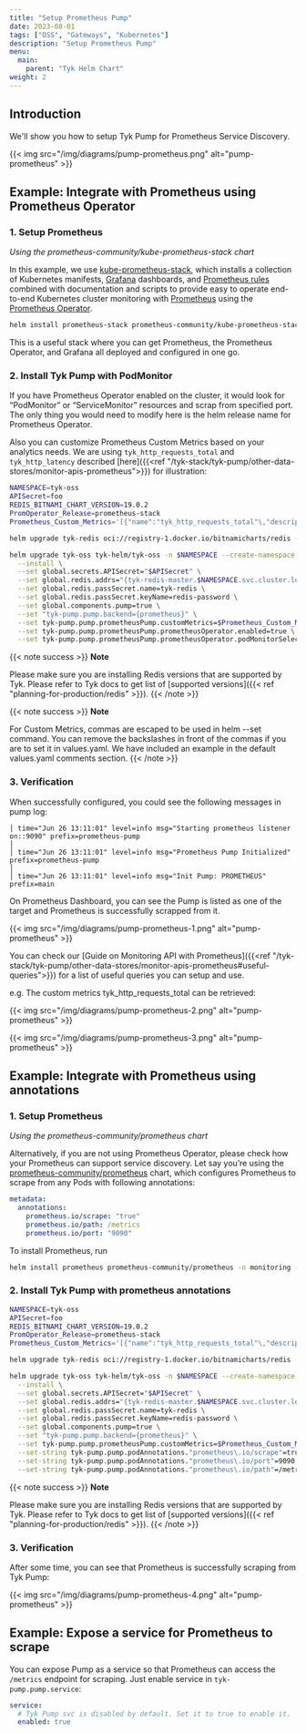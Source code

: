```yaml
---
title: "Setup Prometheus Pump"
date: 2023-08-01
tags: ["OSS", "Gateways", "Kubernetes"]
description: "Setup Prometheus Pump"
menu:
  main:
    parent: "Tyk Helm Chart"
weight: 2
---
```


## Introduction

We'll show you how to setup Tyk Pump for Prometheus Service Discovery.

{{< img src="/img/diagrams/pump-prometheus.png" alt="pump-prometheus" >}}

## Example: Integrate with Prometheus using Prometheus Operator

### 1. Setup Prometheus

_Using the prometheus-community/kube-prometheus-stack chart_

In this example, we use [kube-prometheus-stack](https://github.com/prometheus-community/helm-charts/tree/main/charts/kube-prometheus-stack), which installs a collection of Kubernetes manifests, [Grafana](http://grafana.com/) dashboards, and [Prometheus rules](https://prometheus.io/docs/prometheus/latest/configuration/recording_rules/) combined with documentation and scripts to provide easy to operate end-to-end Kubernetes cluster monitoring with [Prometheus](https://prometheus.io/) using the [Prometheus Operator](https://github.com/prometheus-operator/prometheus-operator).

```bash
helm install prometheus-stack prometheus-community/kube-prometheus-stack -n monitoring --create-namespace
```

This is a useful stack where you can get Prometheus, the Prometheus Operator, and Grafana all deployed and configured in one go.

### 2. Install Tyk Pump with PodMonitor

If you have Prometheus Operator enabled on the cluster, it would look for “PodMonitor” or “ServiceMonitor” resources and scrap from specified port. The only thing you would need to modify here is the helm release name for Prometheus Operator.

Also you can customize Prometheus Custom Metrics based on your analytics needs. We are using `tyk_http_requests_total` and `tyk_http_latency` described [here]({{<ref "/tyk-stack/tyk-pump/other-data-stores/monitor-apis-prometheus">}}) for illustration:

```bash
NAMESPACE=tyk-oss
APISecret=foo
REDIS_BITNAMI_CHART_VERSION=19.0.2
PromOperator_Release=prometheus-stack
Prometheus_Custom_Metrics='[{"name":"tyk_http_requests_total"\,"description":"Total of API requests"\,"metric_type":"counter"\,"labels":["response_code"\,"api_name"\,"method"\,"api_key"\,"alias"\,"path"]}\,          {              "name":"tyk_http_latency"\,              "description":"Latency of API requests"\,              "metric_type":"histogram"\,              "labels":["type"\,"response_code"\,"api_name"\,"method"\,"api_key"\,"alias"\,"path"]          }]'

helm upgrade tyk-redis oci://registry-1.docker.io/bitnamicharts/redis -n $NAMESPACE --create-namespace --install --version $REDIS_BITNAMI_CHART_VERSION

helm upgrade tyk-oss tyk-helm/tyk-oss -n $NAMESPACE --create-namespace \
  --install \
  --set global.secrets.APISecret="$APISecret" \
  --set global.redis.addrs="{tyk-redis-master.$NAMESPACE.svc.cluster.local:6379}" \
  --set global.redis.passSecret.name=tyk-redis \
  --set global.redis.passSecret.keyName=redis-password \
  --set global.components.pump=true \
  --set "tyk-pump.pump.backend={prometheus}" \
  --set tyk-pump.pump.prometheusPump.customMetrics=$Prometheus_Custom_Metrics \
  --set tyk-pump.pump.prometheusPump.prometheusOperator.enabled=true \
  --set tyk-pump.pump.prometheusPump.prometheusOperator.podMonitorSelector.release=$PromOperator_Release
```

{{< note success >}}
**Note**

Please make sure you are installing Redis versions that are supported by Tyk. Please refer to Tyk docs to get list of [supported versions]({{< ref "planning-for-production/redis" >}}).
{{< /note >}}

{{< note success >}}
**Note**

For Custom Metrics, commas are escaped to be used in helm --set command. You can remove the backslashes in front of the commas if you are to set it in values.yaml. We have included an example in the default values.yaml comments section.
{{< /note >}}

### 3. Verification

When successfully configured, you could see the following messages in pump log:

```console
│ time="Jun 26 13:11:01" level=info msg="Starting prometheus listener on::9090" prefix=prometheus-pump                                                  │
│ time="Jun 26 13:11:01" level=info msg="Prometheus Pump Initialized" prefix=prometheus-pump                                                            │
│ time="Jun 26 13:11:01" level=info msg="Init Pump: PROMETHEUS" prefix=main
```

On Prometheus Dashboard, you can see the Pump is listed as one of the target and Prometheus is successfully scrapped from it.

{{< img src="/img/diagrams/pump-prometheus-1.png" alt="pump-prometheus" >}}

You can check our [Guide on Monitoring API with Prometheus]({{<ref "/tyk-stack/tyk-pump/other-data-stores/monitor-apis-prometheus#useful-queries">}}) for a list of useful queries you can setup and use.

e.g. The custom metrics tyk_http_requests_total can be retrieved:

{{< img src="/img/diagrams/pump-prometheus-2.png" alt="pump-prometheus" >}}

{{< img src="/img/diagrams/pump-prometheus-3.png" alt="pump-prometheus" >}}

## Example: Integrate with Prometheus using annotations

### 1. Setup Prometheus

_Using the prometheus-community/prometheus chart_

Alternatively, if you are not using Prometheus Operator, please check how your Prometheus can support service discovery. Let say you’re using the [prometheus-community/prometheus](https://github.com/prometheus-community/helm-charts/tree/main/charts/prometheus#scraping-pod-metrics-via-annotations) chart, which configures Prometheus to scrape from any Pods with following annotations:

```yaml
metadata:
  annotations:
    prometheus.io/scrape: "true"
    prometheus.io/path: /metrics
    prometheus.io/port: "9090"
```

To install Prometheus, run

```bash
helm install prometheus prometheus-community/prometheus -n monitoring --create-namespace
```

### 2. Install Tyk Pump with prometheus annotations

```bash
NAMESPACE=tyk-oss
APISecret=foo
REDIS_BITNAMI_CHART_VERSION=19.0.2
PromOperator_Release=prometheus-stack
Prometheus_Custom_Metrics='[{"name":"tyk_http_requests_total"\,"description":"Total of API requests"\,"metric_type":"counter"\,"labels":["response_code"\,"api_name"\,"method"\,"api_key"\,"alias"\,"path"]}\,          {              "name":"tyk_http_latency"\,              "description":"Latency of API requests"\,              "metric_type":"histogram"\,              "labels":["type"\,"response_code"\,"api_name"\,"method"\,"api_key"\,"alias"\,"path"]          }]'

helm upgrade tyk-redis oci://registry-1.docker.io/bitnamicharts/redis -n $NAMESPACE --create-namespace --install --version $REDIS_BITNAMI_CHART_VERSION

helm upgrade tyk-oss tyk-helm/tyk-oss -n $NAMESPACE --create-namespace \
  --install \
  --set global.secrets.APISecret="$APISecret" \
  --set global.redis.addrs="{tyk-redis-master.$NAMESPACE.svc.cluster.local:6379}" \
  --set global.redis.passSecret.name=tyk-redis \
  --set global.redis.passSecret.keyName=redis-password \
  --set global.components.pump=true \
  --set "tyk-pump.pump.backend={prometheus}" \
  --set tyk-pump.pump.prometheusPump.customMetrics=$Prometheus_Custom_Metrics \
  --set-string tyk-pump.pump.podAnnotations."prometheus\.io/scrape"=true \
  --set-string tyk-pump.pump.podAnnotations."prometheus\.io/port"=9090 \
  --set-string tyk-pump.pump.podAnnotations."prometheus\.io/path"=/metrics
```

{{< note success >}}
**Note**

Please make sure you are installing Redis versions that are supported by Tyk. Please refer to Tyk docs to get list of [supported versions]({{< ref "planning-for-production/redis" >}}).
{{< /note >}}

### 3. Verification

After some time, you can see that Prometheus is successfully scraping from Tyk Pump:

{{< img src="/img/diagrams/pump-prometheus-4.png" alt="pump-prometheus" >}}

## Example: Expose a service for Prometheus to scrape

You can expose Pump as a service so that Prometheus can access the `/metrics` endpoint for scraping. Just enable service in `tyk-pump.pump.service`:

```yaml
service:
  # Tyk Pump svc is disabled by default. Set it to true to enable it.
  enabled: true
```
